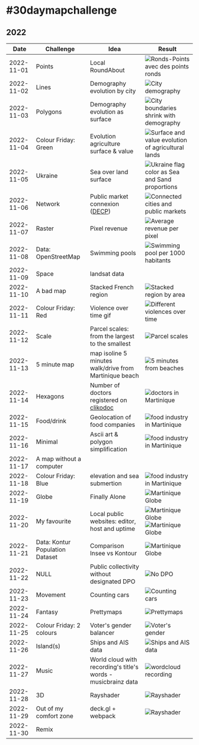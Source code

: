 # \#30daymapchallenge

## 2022

|Date|Challenge| Idea                             |Result|
|----|---------|----------------------------------|------|
|2022-11-01|Points| Local RoundAbout              |![Ronds-Points avec des points ronds](https://raw.githubusercontent.com/glefait/30daymapchallenge/main/2022/output/2022-11-01.png)|
|2022-11-02|Lines| Demography evolution by city   |![City demography](https://raw.githubusercontent.com/glefait/30daymapchallenge/main/2022/output/2022-11-02.png)|
|2022-11-03|Polygons| Demography evolution as surface |![City boundaries shrink with demography](https://raw.githubusercontent.com/glefait/30daymapchallenge/main/2022/output/2022-11-03.png)|
|2022-11-04|Colour Friday: Green| Evolution agriculture surface & value  |![Surface and value evolution of agricultural lands](https://raw.githubusercontent.com/glefait/30daymapchallenge/main/2022/output/2022-11-04.png)|
|2022-11-05|Ukraine| Sea over land surface            |![Ukraine flag color as Sea and Sand proportions](https://raw.githubusercontent.com/glefait/30daymapchallenge/main/2022/output/2022-11-05.png)|
|2022-11-06|Network| Public market connexion ([DECP](https://data.economie.gouv.fr/explore/dataset/decp_augmente))   |![Connected cities and public markets](https://raw.githubusercontent.com/glefait/30daymapchallenge/main/2022/output/2022-11-06.png)|
|2022-11-07|Raster| Pixel revenue           |![Average revenue per pixel](https://raw.githubusercontent.com/glefait/30daymapchallenge/main/2022/output/2022-11-07.png)|
|2022-11-08|Data: OpenStreetMap| Swimming pools                   |![Swimming pool per 1000 habitants](https://raw.githubusercontent.com/glefait/30daymapchallenge/main/2022/output/2022-11-08.png)|
|2022-11-09|Space|landsat data||
|2022-11-10|A bad map| Stacked French region    |![Stacked region by area](https://raw.githubusercontent.com/glefait/30daymapchallenge/main/2022/output/2022-11-10.png)|
|2022-11-11|Colour Friday: Red| Violence over time gif |![Different violences over time](https://raw.githubusercontent.com/glefait/30daymapchallenge/main/2022/output/2022-11-11.gif)|
|2022-11-12|Scale| Parcel scales: from the largest to the smallest |![Parcel scales](https://raw.githubusercontent.com/glefait/30daymapchallenge/main/2022/output/2022-11-12.png)|
|2022-11-13|5 minute map|map isoline 5 minutes walk/drive from Martinique beach |![5 minutes from beaches](https://raw.githubusercontent.com/glefait/30daymapchallenge/main/2022/output/2022-11-13.png)|
|2022-11-14|Hexagons|Number of doctors registered on [clikodoc](https://www.clikodoc.com/)|![doctors in Martinique](https://raw.githubusercontent.com/glefait/30daymapchallenge/main/2022/output/2022-11-14.png)|
|2022-11-15|Food/drink| Geolocation of food companies |![food industry in Martinique](https://raw.githubusercontent.com/glefait/30daymapchallenge/main/2022/output/2022-11-15.png)|
|2022-11-16|Minimal| Ascii art & polygon simplification                       |![food industry in Martinique](https://raw.githubusercontent.com/glefait/30daymapchallenge/main/2022/output/2022-11-16.gif)|
|2022-11-17|A map without a computer|||
|2022-11-18|Colour Friday: Blue| elevation and sea submertion     |![food industry in Martinique](https://raw.githubusercontent.com/glefait/30daymapchallenge/main/2022/output/2022-11-18.png)|
|2022-11-19|Globe| Finally Alone              |![Martinique Globe](https://raw.githubusercontent.com/glefait/30daymapchallenge/main/2022/output/2022-11-19.png)|
|2022-11-20|My favourite|Local public websites: editor, host and uptime|![Martinique Globe](https://raw.githubusercontent.com/glefait/30daymapchallenge/main/2022/output/2022-11-20a.png) ![Martinique Globe](https://raw.githubusercontent.com/glefait/30daymapchallenge/main/2022/output/2022-11-20b.png)|
|2022-11-21|Data: Kontur Population Dataset|Comparison Insee vs Kontour|![Martinique Globe](https://raw.githubusercontent.com/glefait/30daymapchallenge/main/2022/output/2022-11-21.png)|
|2022-11-22|NULL|Public collectivity without designated DPO|![No DPO](https://raw.githubusercontent.com/glefait/30daymapchallenge/main/2022/output/2022-11-22.png)|
|2022-11-23|Movement|Counting cars|![Counting cars](https://raw.githubusercontent.com/glefait/30daymapchallenge/main/2022/output/2022-11-23.png)|
|2022-11-24|Fantasy|Prettymaps|![Prettymaps](https://raw.githubusercontent.com/glefait/30daymapchallenge/main/2022/output/2022-11-24.png)|
|2022-11-25|Colour Friday: 2 colours|Voter's gender balancer|![Voter's gender](https://raw.githubusercontent.com/glefait/30daymapchallenge/main/2022/output/2022-11-25.png)|
|2022-11-26|Island(s)|Ships and AIS data|![Ships and AIS data](https://raw.githubusercontent.com/glefait/30daymapchallenge/main/2022/output/2022-11-26.png)|
|2022-11-27|Music|World cloud with recording's title's words - musicbrainz data|![wordcloud recording](https://raw.githubusercontent.com/glefait/30daymapchallenge/main/2022/output/2022-11-27.png)|
|2022-11-28|3D|Rayshader|![Rayshader](https://raw.githubusercontent.com/glefait/30daymapchallenge/main/2022/output/2022-11-28.png)|
|2022-11-29|Out of my comfort zone|deck.gl + webpack|![Rayshader](https://raw.githubusercontent.com/glefait/30daymapchallenge/main/2022/output/2022-11-29.png)|
|2022-11-30|Remix|||
